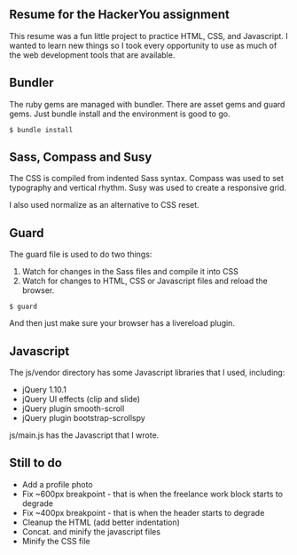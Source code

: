 ## Resume for the HackerYou assignment

This resume was a fun little project to practice HTML, CSS, and Javascript. I wanted to learn new things so I took every opportunity to use as much of the web development tools that are available.

## Bundler
The ruby gems are managed with bundler. There are asset gems and guard gems. Just bundle install and the environment is good to go.

```
$ bundle install
```

## Sass, Compass and Susy
The CSS is compiled from indented Sass syntax. Compass was used to set typography and vertical rhythm. Susy was used to create a responsive grid.

I also used normalize as an alternative to CSS reset.

## Guard
The guard file is used to do two things:

1. Watch for changes in the Sass files and compile it into CSS
2. Watch for changes to HTML, CSS or Javascript files and reload the browser.

```
$ guard
```

And then just make sure your browser has a livereload plugin.

## Javascript
The js/vendor directory has some Javascript libraries that I used, including:

* jQuery 1.10.1
* jQuery UI effects (clip and slide)
* jQuery plugin smooth-scroll
* jQuery plugin bootstrap-scrollspy

js/main.js has the Javascript that I wrote.

## Still to do
- Add a profile photo
- Fix ~600px breakpoint - that is when the freelance work block starts to degrade
- Fix ~400px breakpoint - that is when the header starts to degrade
- Cleanup the HTML (add better indentation)
- Concat. and minify the javascript files
- Minify the CSS file